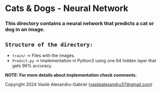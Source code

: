# Cats & Dogs - Neural Network

### This directory contains a neural network that predicts a cat or dog in an image.

## `Structure of the directory:`
  * `train/` -> Files with the images.
  * `Predict.py` -> Implementation in Python3 using one 64 hidden layer that gets 96% accuracy.

**NOTE: For more details about implementation check comments.**

Copyright 2024 Vasile Alexandru-Gabriel (vasilealexandru37@gmail.com)